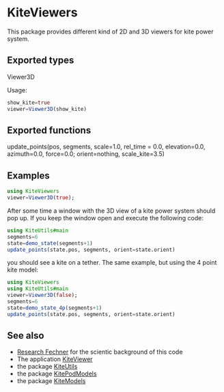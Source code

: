 # KiteViewers

This package provides different kind of 2D and 3D viewers for kite power system.

## Exported types
Viewer3D

Usage:
```julia
show_kite=true
viewer=Viewer3D(show_kite)
```

## Exported functions
update_points(pos, segments, scale=1.0, rel_time = 0.0, elevation=0.0, azimuth=0.0, force=0.0; orient=nothing, scale_kite=3.5)

## Examples
```julia
using KiteViewers
viewer=Viewer3D(true);
```

After some time a window with the 3D view of a kite power system should pop up.
If you keep the window open and execute the following code:

```julia
using KiteUtils#main
segments=6
state=demo_state(segments+1)
update_points(state.pos, segments, orient=state.orient)
```

you should see a kite on a tether.
The same example, but using the 4 point kite model:

```julia
using KiteViewers
using KiteUtils#main
viewer=Viewer3D(false);
segments=6
state=demo_state_4p(segments+1)
update_points(state.pos, segments, orient=state.orient)
```

## See also
- [Research Fechner](https://research.tudelft.nl/en/publications/?search=Uwe+Fechner&pageSize=50&ordering=rating&descending=true) for the scientic background of this code
- The application [KiteViewer](https://github.com/ufechner7/KiteViewer)
- the package [KiteUtils](https://github.com/ufechner7/KiteUtils.jl)
- the package [KitePodModels](https://github.com/aenarete/KitePodModels.jl)
- the package [KiteModels](https://github.com/ufechner7/KiteModels.jl)